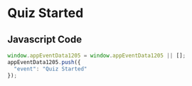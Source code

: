 # Quiz Started

## Javascript Code
```js
window.appEventData1205 = window.appEventData1205 || [];
appEventData1205.push({
  "event": "Quiz Started"
});
```




